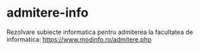 # admitere-info

Rezolvare subiecte informatica pentru admiterea la facultatea de informatica: https://www.modinfo.ro/admitere.php
